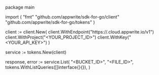 package main

import (
    "fmt"
    "github.com/appwrite/sdk-for-go/client"
    "github.com/appwrite/sdk-for-go/tokens"
)

client := client.New(
    client.WithEndpoint("https://<REGION>.cloud.appwrite.io/v1")
    client.WithProject("<YOUR_PROJECT_ID>")
    client.WithKey("<YOUR_API_KEY>")
)

service := tokens.New(client)

response, error := service.List(
    "<BUCKET_ID>",
    "<FILE_ID>",
    tokens.WithListQueries([]interface{}{}),
)
